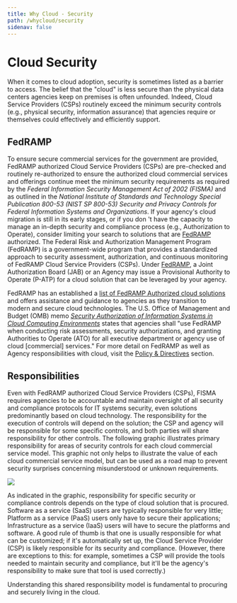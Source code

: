 ```yaml
---
title: Why Cloud - Security
path: /whycloud/security
sidenav: false
---
```


# Cloud Security


When it comes to cloud adoption, security is sometimes listed as a barrier to access. The belief that the "cloud" is less secure than the physical data centers agencies keep on premises is often unfounded.  Indeed, Cloud Service Providers (CSPs) routinely exceed the minimum security controls (e.g., physical security, information assurance) that agencies require or themselves could effectively and efficiently support.

## FedRAMP

To ensure secure commercial services for the government are provided, FedRAMP authorized Cloud Service Providers (CSPs) are pre-checked and routinely re-authorized to ensure the authorized cloud commercial services and offerings continue meet the minimum security requirements as required by the _Federal Information Security Management Act of 2002 (FISMA)_ and as outlined in the _National Institute of Standards and Technology Special Publication 800-53 (NIST SP 800-53) Security and Privacy Controls for Federal Information Systems and Organizations_. If your agency's cloud migration is still in its early stages, or if you don 't have the capacity to manage an in-depth security and compliance process (e.g., Authorization to Operate), consider limiting your search to solutions that are [FedRAMP](https://www.fedramp.gov) authorized. The Federal Risk and Authorization Management Program (FedRAMP) is a government-wide program that provides a standardized approach to security assessment, authorization, and continuous monitoring of FedRAMP Cloud Service Providers (CSPs). Under [FedRAMP](https://www.fedramp.gov), a Joint Authorization Board (JAB) or an Agency may issue a Provisional Authority to Operate (P-ATP) for a cloud solution that can be leveraged by your agency.

FedRAMP has an established a [list of FedRAMP Authorized cloud solutions](https://marketplace.fedramp.gov/#/products?sort=productName) and offers assistance and guidance to agencies as they transition to modern and secure cloud technologies. The U.S. Office of Management and Budget (OMB) memo [_Security Authorization of Information Systems in Cloud Computing Environments_](https://www.fedramp.gov/assets/resources/documents/FedRAMP_Policy_Memo.pdf) states that agencies shall  "use FedRAMP when conducting risk assessments, security authorizations, and granting Authorities to Operate (ATO) for all executive department or agency use of cloud [commercial] services."  For more detail on FedRAMP as well as Agency responsibilities with cloud, visit the [Policy & Directives](/policy) section.

## Responsibilities

Even with FedRAMP authorized Cloud Service Providers (CSPs), FISMA requires agencies to be accountable and maintain oversight of all security and compliance protocols for IT systems security, even solutions predominantly based on cloud technology.  The responsibility for the execution of controls will depend on the solution; the CSP and agency will be responsible for some specific controls, and both parties will share responsibility for other controls. The following graphic illustrates primary responsibility for areas of security controls for each cloud commercial service model.  This graphic not only helps to illustrate the value of each cloud commercial service model, but can be used as a road map to prevent security surprises concerning misunderstood or unknown requirements.

<p><img alt=" " src="https://hallways.cap.gsa.gov/system/files/iaas-paas-monitor-1554998012.png" /></p>

As indicated in the graphic, responsibility for specific security or compliance controls depends on the type of cloud solution that is procured. Software as a service (SaaS) users are typically responsible for very little; Platform as a service (PaaS) users only have to secure their applications; Infrastructure as a service (IaaS) users will have to secure the platforms and software. A good rule of thumb is that one is usually responsible for what can be customized; if it's automatically set up, the Cloud Service Provider (CSP) is likely responsible for its security and compliance. (However, there are exceptions to this: for example, sometimes a CSP will provide the tools needed to maintain security and compliance, but it'll be the agency's responsibility to make sure that tool is used correctly.) 

Understanding this shared responsibility model is fundamental to procuring and securely living in the cloud.